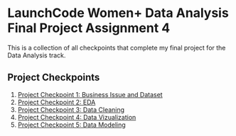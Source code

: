 <h1>
  LaunchCode Women+ Data Analysis Final Project Assignment 4
</h1>
This is a collection of all checkpoints that complete my final project for the Data Analysis track.

<h2>
Project Checkpoints
</h2>

1. [Project Checkpoint 1: Business Issue and Dataset](https://github.com/mysciaroni/launchcode-women-data-analysis-final-project/blob/main/Assignment%204%20Checkpoint%201.pdf)
2. [Project Checkpoint 2: EDA](https://github.com/mysciaroni/eda-checkpoint.git)
3. [Project Checkpoint 3: Data Cleaning](https://github.com/mysciaroni/cleaning-data-checkpoint.git)
4. [Project Checkpoint 4: Data Vizualization](https://public.tableau.com/views/PokemonProject_16612721140070/FinalProjectStoryboard?:language=en-US&publish=yes&:display_count=n&:origin=viz_share_link)
5. [Project Checkpoint 5: Data Modeling](https://github.com/mysciaroni/checkpoint-five.git)
